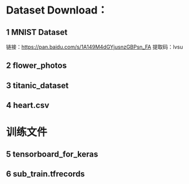 # Dataset Download：

## 1 MNIST Dataset

链接：https://pan.baidu.com/s/1A149M4dGYjusnzGBPsn_FA 
提取码：lvsu

## 2 flower_photos

## 3 titanic_dataset

## 4 heart.csv

# 训练文件

## 5 tensorboard_for_keras

## 6 sub_train.tfrecords
